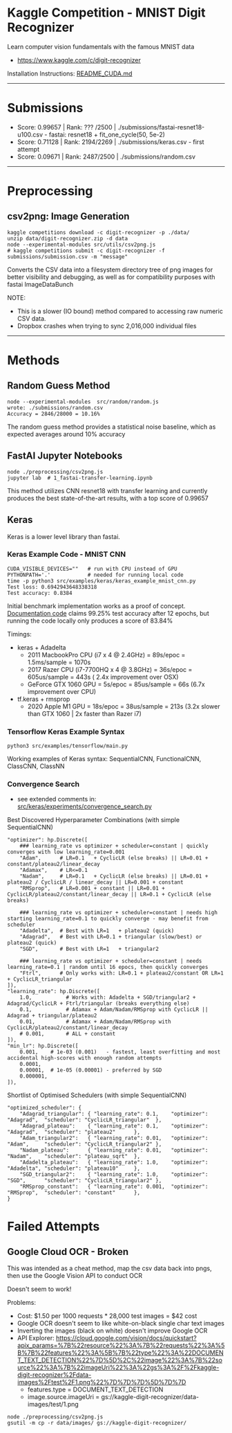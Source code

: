 # Kaggle Competition - MNIST Digit Recognizer

Learn computer vision fundamentals with the famous MNIST data
- https://www.kaggle.com/c/digit-recognizer

Installation Instructions: [README_CUDA.md](README_CUDA.md)

---

# Submissions
- Score: 0.99657 | Rank: ??? /2500 | ./submissions/fastai-resnet18-u100.csv - fastai: resnet18 + fit_one_cycle(50, 5e-2)
- Score: 0.71128 | Rank: 2194/2269 | ./submissions/keras.csv - first attempt
- Score: 0.09671 | Rank: 2487/2500 | ./submissions/random.csv

---

# Preprocessing
## csv2png: Image Generation
```
kaggle competitions download -c digit-recognizer -p ./data/
unzip data/digit-recognizer.zip -d data
node --experimental-modules src/utils/csv2png.js
# kaggle competitions submit -c digit-recognizer -f submissions/submission.csv -m "message"
```

Converts the CSV data into a filesystem directory tree of png images for better 
visibility and debugging, as well as for compatibility purposes with fastai ImageDataBunch 

NOTE: 
- This is a slower (IO bound) method compared to accessing raw numeric CSV data. 
- Dropbox crashes when trying to sync 2,016,000 individual files

---


# Methods

## Random Guess Method
```
node --experimental-modules  src/random/random.js 
wrote: ./submissions/random.csv
Accuracy = 2846/28000 = 10.16%
```

The random guess method provides a statistical noise baseline, which as expected averages around 10% accuracy


## FastAI Jupyter Notebooks
```
node ./preprocessing/csv2png.js 
jupyter lab  # 1_fastai-transfer-learning.ipynb
``` 
This method utilizes CNN resnet18 with transfer learning and currently produces the best state-of-the-art results, with a top score of 0.99657 
 

## Keras
Keras is a lower level library than fastai. 

### Keras Example Code - MNIST CNN 
```
CUDA_VISIBLE_DEVICES=""   # run with CPU instead of GPU
PYTHONPATH='.'            # needed for running local code 
time -p python3 src/examples/keras/keras_example_mnist_cnn.py 
Test loss: 0.6942943648338318
Test accuracy: 0.8384
```

Initial benchmark implementation works as a proof of concept. 
[Documentation code](https://keras.io/examples/mnist_cnn/) claims 99.25% test accuracy after 12 epochs, 
but running the code locally only produces a score of 83.84%

Timings:
- keras + Adadelta
  - 2011 MacbookPro CPU (i7 x 4 @ 2.4GHz) = 89s/epoc = 1.5ms/sample = 1070s
  - 2017 Razer CPU (i7-7700HQ x 4 @ 3.8GHz) = 36s/epoc = 605us/sample = 443s ( 2.4x improvement over OSX)
  - GeForce GTX 1060 GPU =  5s/epoc =  85us/sample =   66s (6.7x improvement over CPU)
- tf.keras + rmsprop 
  - 2020 Apple M1 GPU    = 18s/epoc =  38us/sample =  213s (3.2x slower than GTX 1060 | 2x faster than Razer i7) 
  

### Tensorflow Keras Example Syntax
```
python3 src/examples/tensorflow/main.py
```
Working examples of Keras syntax: SequentialCNN, FunctionalCNN, ClassCNN, ClassNN 


### Convergence Search
- see extended comments in: [src/keras/experiments/convergence_search.py](src/keras/experiments/convergence_search.py)

Best Discovered Hyperparameter Combinations (with simple SequentialCNN) 
```python3
"optimizer": hp.Discrete([
    ### learning_rate vs optimizer + scheduler=constant | quickly converges with low learning_rate=0.001
    "Adam",      # LR=0.1   + CyclicLR (else breaks) || LR=0.01 + constant/plateau2/linear_decay
    "Adamax",    # LR<=0.1
    "Nadam",     # LR=0.1   + CyclicLR (else breaks) || LR=0.01 + plateau2 / CyclicLR / linear_decay || LR=0.001 + constant
    "RMSprop",   # LR=0.001 + constant || LR=0.01 + CyclicLR/plateau2/constant/linear_decay || LR=0.1 + CyclicLR (else breaks)
    
    ### learning_rate vs optimizer + scheduler=constant | needs high starting learning_rate=0.1 to quickly converge - may benefit from scheduler
    "Adadelta",  # Best with LR=1   + plateau2 (quick)
    "Adagrad",   # Best with LR=0.1 + triangular (slow/best) or plateau2 (quick)
    "SGD",       # Best with LR=1   + triangular2
    
    ### learning_rate vs optimizer + scheduler=constant | needs learning_rate=0.1 | random until 16 epocs, then quickly converges
    "Ftrl",      # Only works with: LR=0.1 + plateau2/constant OR LR=1 + CyclicLR_triangular
]),
"learning_rate": hp.Discrete([
    1.0,           # Works with: Adadelta + SGD/triangular2 + Adagrad/CyclicLR + Ftrl/triangular (breaks everything else)
    0.1,           # Adamax + Adam/Nadam/RMSprop with CyclicLR || Adagrad + triangular/plateau2
    0.01,          # Adamax + Adam/Nadam/RMSprop with CyclicLR/plateau2/constant/linear_decay
    # 0.001,       # ALL + constant
]),
"min_lr": hp.Discrete([
    0.001,    # 1e-03 (0.001)   - fastest, least overfitting and most accidental high-scores with enough random attempts
    0.0001,
    0.00001,  # 1e-05 (0.00001) - preferred by SGD
    0.000001,
]),
```

Shortlist of Optimised Schedulers (with simple SequentialCNN) 
```
"optimized_scheduler": {
    "Adagrad_triangular": { "learning_rate": 0.1,    "optimizer": "Adagrad",  "scheduler": "CyclicLR_triangular"  },
    "Adagrad_plateau":    { "learning_rate": 0.1,    "optimizer": "Adagrad",  "scheduler": "plateau2"      },
    "Adam_triangular2":   { "learning_rate": 0.01,   "optimizer": "Adam",     "scheduler": "CyclicLR_triangular2" },
    "Nadam_plateau":      { "learning_rate": 0.01,   "optimizer": "Nadam",    "scheduler": "plateau_sqrt"  },
    "Adadelta_plateau":   { "learning_rate": 1.0,    "optimizer": "Adadelta", "scheduler": "plateau10"     },
    "SGD_triangular2":    { "learning_rate": 1.0,    "optimizer": "SGD",      "scheduler": "CyclicLR_triangular2" },
    "RMSprop_constant":   { "learning_rate": 0.001,  "optimizer": "RMSprop",  "scheduler": "constant"      },
}
```
# Failed Attempts

## Google Cloud OCR - Broken

This was intended as a cheat method, map the csv data back into pngs, then use the Google Vision API to conduct OCR

Doesn't seem to work!

Problems:
- Cost: $1.50 per 1000 requests * 28,000 test images = $42 cost
- Google OCR doesn't seem to like white-on-black single char text images
- Inverting the images (black on white) doesn't improve Google OCR  
- API Explorer: 
  https://cloud.google.com/vision/docs/quickstart?apix_params=%7B%22resource%22%3A%7B%22requests%22%3A%5B%7B%22features%22%3A%5B%7B%22type%22%3A%22DOCUMENT_TEXT_DETECTION%22%7D%5D%2C%22image%22%3A%7B%22source%22%3A%7B%22imageUri%22%3A%22gs%3A%2F%2Fkaggle-digit-recognizer%2Fdata-images%2Ftest%2F1.png%22%7D%7D%7D%5D%7D%7D
  - features.type = DOCUMENT_TEXT_DETECTION
  - image.source.imageUri = gs://kaggle-digit-recognizer/data-images/test/1.png

```
node ./preprocessing/csv2png.js 
gsutil -m cp -r data/images/ gs://kaggle-digit-recognizer/
```

